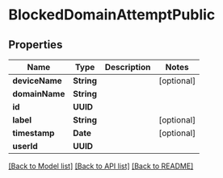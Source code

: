 # BlockedDomainAttemptPublic

## Properties
Name | Type | Description | Notes
------------ | ------------- | ------------- | -------------
**deviceName** | **String** |  | [optional] 
**domainName** | **String** |  | 
**id** | **UUID** |  | 
**label** | **String** |  | [optional] 
**timestamp** | **Date** |  | [optional] 
**userId** | **UUID** |  | 

[[Back to Model list]](../README.md#documentation-for-models) [[Back to API list]](../README.md#documentation-for-api-endpoints) [[Back to README]](../README.md)



